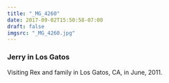 ```yaml
---
title: "_MG_4260"
date: 2017-09-02T15:50:58-07:00
draft: false
imgsrc: "_MG_4260.jpg"
---
```


### Jerry in Los Gatos

Visiting Rex and family in Los Gatos, CA, in June, 2011.
